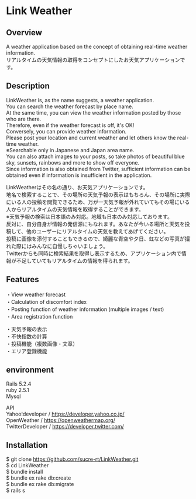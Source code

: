 # Link Weather

## Overview
A weather application based on the concept of obtaining real-time weather information.  
リアルタイムの天気情報の取得をコンセプトにしたお天気アプリケーションです。

## Description
LinkWeather is, as the name suggests, a weather application.  
You can search the weather forecast by place name.  
At the same time, you can view the weather information posted by those who are there.  
Therefore, even if the weather forecast is off, it's OK!  
Conversely, you can provide weather information.  
Please post your location and current weather and let others know the real-time weather.   
※Searchable only in Japanese and Japan area name.   
You can also attach images to your posts, so take photos of beautiful blue sky, sunsets, rainbows and more to show off everyone.  
Since information is also obtained from Twitter, sufficient information can be obtained even if information is insufficient in the application.

LinkWeatherはその名の通り、お天気アプリケーションです。  
地名で検索することで、その場所の天気予報の表示はもちろん、その場所に実際にいる人の投稿を閲覧できるため、万が一天気予報が外れていてもその場にいる人からリアルタイムの天気情報を取得することができます。  
※天気予報の検索は日本語のみ対応。地域も日本のみ対応しております。  
反対に、自分自身が情報の発信源にもなれます。あなたが今いる場所と天気を投稿して、他のユーザーにリアルタイムの天気を教えてあげてください。  
投稿に画像を添付することもできるので、綺麗な青空や夕日、虹などの写真が撮れた際にはみんなに自慢しちゃいましょう。  
Twitterからも同時に検索結果を取得し表示するため、アプリケーション内で情報が不足していてもリアルタイムの情報を得られます。  

## Features
・View weather forecast  
・Calculation of discomfort index  
・Posting function of weather information (multiple images / text)  
・Area registration function  

・天気予報の表示  
・不快指数の計算  
・投稿機能（複数画像・文章）  
・エリア登録機能  

## environment
  Rails 5.2.4   
  ruby 2.5.1  
  Mysql  

API  
  Yahoo!developer / https://developer.yahoo.co.jp/  
  OpenWeather / https://openweathermap.org/  
  TwitterDeveloper / https://developer.twitter.com/  

## Installation
$ git clone https://github.com/sucre-rt/LinkWeather.git  
$ cd LinkWeather  
$ bundle install  
$ bundle ex rake db:create  
$ bundle ex rake db:migrate  
$ rails s